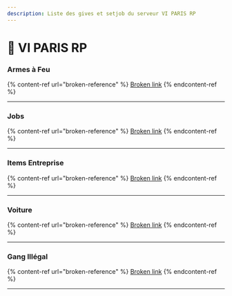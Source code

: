 ```yaml
---
description: Liste des gives et setjob du serveur VI PARIS RP
---
```


# 🗼 VI PARIS RP

### Armes à Feu

{% content-ref url="broken-reference" %}
[Broken link](broken-reference)
{% endcontent-ref %}

***

### Jobs

{% content-ref url="broken-reference" %}
[Broken link](broken-reference)
{% endcontent-ref %}

***

### Items Entreprise

{% content-ref url="broken-reference" %}
[Broken link](broken-reference)
{% endcontent-ref %}

***

### Voiture

{% content-ref url="broken-reference" %}
[Broken link](broken-reference)
{% endcontent-ref %}

***

### Gang Illégal

{% content-ref url="broken-reference" %}
[Broken link](broken-reference)
{% endcontent-ref %}

***
